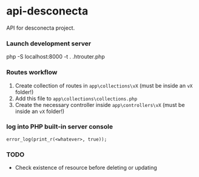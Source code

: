 # api-desconecta
API for desconecta project.

### Launch development server

php -S localhost:8000 -t . .htrouter.php

### Routes workflow 

1. Create collection of routes in `app\collections\vX` (must be inside an `vX` folder!)
2. Add this file to `app\collections\collections.php`
3. Create the necessary controller inside `app\controllers\vX` (must be inside an `vX` folder!)

### log into PHP built-in server console

`error_log(print_r(<whatever>, true));`

### TODO

* Check existence of resource before deleting or updating